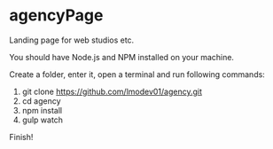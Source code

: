 # agencyPage
Landing page for web studios etc.

You should have Node.js and NPM installed on your machine.

Create a folder, enter it, open a terminal and run following commands:
1) git clone https://github.com/lmodev01/agency.git
2) cd agency
3) npm install
4) gulp watch

Finish!

